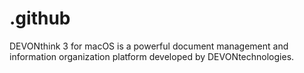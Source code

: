 # .github
DEVONthink 3 for macOS is a powerful document management and information organization platform developed by DEVONtechnologies.
